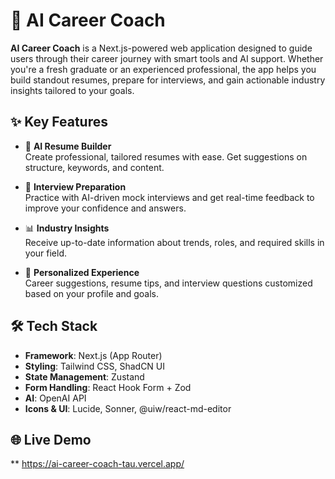 # 🧠 AI Career Coach

**AI Career Coach** is a Next.js-powered web application designed to guide users through their career journey with smart tools and AI support. Whether you're a fresh graduate or an experienced professional, the app helps you build standout resumes, prepare for interviews, and gain actionable industry insights tailored to your goals.

## ✨ Key Features

- 📝 **AI Resume Builder**  
  Create professional, tailored resumes with ease. Get suggestions on structure, keywords, and content.

- 🎤 **Interview Preparation**  
  Practice with AI-driven mock interviews and get real-time feedback to improve your confidence and answers.

- 📊 **Industry Insights**  
  Receive up-to-date information about trends, roles, and required skills in your field.

- 🧠 **Personalized Experience**  
  Career suggestions, resume tips, and interview questions customized based on your profile and goals.

## 🛠️ Tech Stack

- **Framework**: Next.js (App Router)
- **Styling**: Tailwind CSS, ShadCN UI
- **State Management**: Zustand
- **Form Handling**: React Hook Form + Zod
- **AI**: OpenAI API
- **Icons & UI**: Lucide, Sonner, @uiw/react-md-editor

## 🌐 Live Demo

** https://ai-career-coach-tau.vercel.app/


